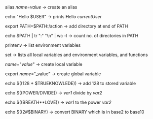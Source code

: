 alias _name_=_value_ -> create an alias

echo "Hello $USER" -> prints Hello _currentUser_

export PATH=$PATH:/action -> add directory at end of PATH

echo $PATH | tr ":" "\n" | wc -l -> count no. of directories in PATH

printenv -> list environment variables

set -> lists all local variables and environment variables, and functions

_name_="_value_" -> create local variable

export _name_="_value" -> create global variable

echo $((128 + $TRUEKNOWLEDE)) -> add 128 to stored variable

echo $((POWER/DIVIDE)) -> _var1_ divide by _var2_

echo $((BREATH**LOVE)) -> _var1_ to the power _var2_

echo $((2#$BINARY) -> convert BINARY which is in base2 to base10


